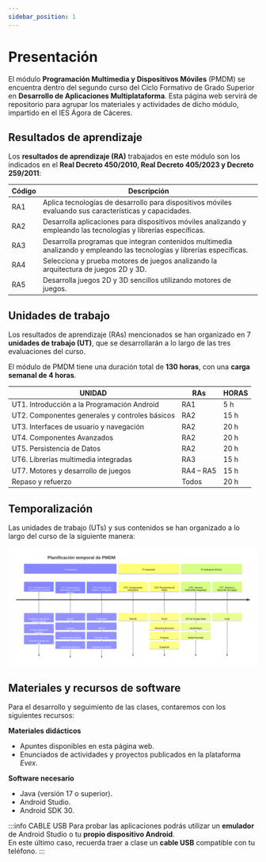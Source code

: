 ```yaml
---
sidebar_position: 1
---
```


# Presentación

<div class="justify-text">

El módulo **Programación Multimedia y Dispositivos Móviles** (PMDM) se encuentra dentro del segundo curso del Ciclo Formativo de Grado Superior en **Desarrollo de Aplicaciones Multiplataforma**. Esta página web servirá de repositorio para agrupar los materiales y actividades de dicho módulo, impartido en el IES Ágora de Cáceres.

## Resultados de aprendizaje

Los **resultados de aprendizaje (RA)** trabajados en este módulo son los indicados en el **Real Decreto 450/2010, Real Decreto 405/2023 y Decreto 259/2011**:

| Código | Descripción |
|--------|-------------|
| RA1    | Aplica tecnologías de desarrollo para dispositivos móviles evaluando sus características y capacidades. |
| RA2    | Desarrolla aplicaciones para dispositivos móviles analizando y empleando las tecnologías y librerías específicas. |
| RA3    | Desarrolla programas que integran contenidos multimedia analizando y empleando las tecnologías y librerías específicas. |
| RA4    | Selecciona y prueba motores de juegos analizando la arquitectura de juegos 2D y 3D. |
| RA5    | Desarrolla juegos 2D y 3D sencillos utilizando motores de juegos. |


## Unidades de trabajo

Los resultados de aprendizaje (RAs) mencionados se han organizado en 7 **unidades de trabajo (UT)**, que se desarrollarán a lo largo de las tres evaluaciones del curso.  

El módulo de PMDM tiene una duración total de **130 horas**, con una **carga semanal de 4 horas**.


| UNIDAD                                   | RAs       | HORAS |
|------------------------------------------|-----------|-------|
| UT1. Introducción a la Programación Android | RA1       | 5 h   |
| UT2. Componentes generales y controles básicos | RA2       | 15 h  |
| UT3. Interfaces de usuario y navegación  | RA2       | 20 h  |
| UT4. Componentes Avanzados               | RA2       | 20 h  |
| UT5. Persistencia de Datos               | RA2       | 20 h  |
| UT6. Librerías multimedia integradas     | RA3       | 15 h  |
| UT7. Motores y desarrollo de juegos      | RA4 – RA5 | 15 h  |
| Repaso y refuerzo                        | Todos     | 20 h  |

## Temporalización

Las unidades de trabajo (UTs) y sus contenidos se han organizado a lo largo del curso de la siguiente manera:

![Texto alternativo](./0-img/planificacion_pmdm_2526.svg)

## Materiales y recursos de software

Para el desarrollo y seguimiento de las clases, contaremos con los siguientes recursos:

**Materiales didácticos**  
- Apuntes disponibles en esta página web.  
- Enunciados de actividades y proyectos publicados en la plataforma *Evex*.  

**Software necesario**  
- Java (versión 17 o superior).  
- Android Studio.  
- Android SDK 30.  

:::info CABLE USB
Para probar las aplicaciones podrás utilizar un **emulador** de Android Studio o tu **propio dispositivo Android**.  
En este último caso, recuerda traer a clase un **cable USB** compatible con tu teléfono.
:::

</div>